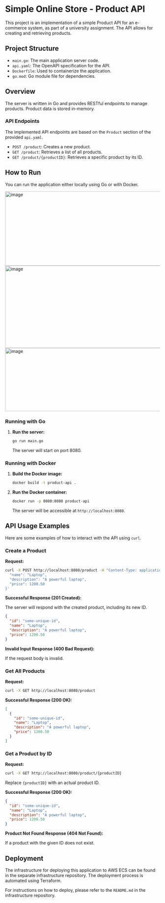 # Simple Online Store - Product API

This project is an implementation of a simple Product API for an e-commerce system, as part of a university assignment. The API allows for creating and retrieving products.

## Project Structure

- `main.go`: The main application server code.
- `api.yaml`: The OpenAPI specification for the API.
- `Dockerfile`: Used to containerize the application.
- `go.mod`: Go module file for dependencies.

## Overview

The server is written in Go and provides RESTful endpoints to manage products. Product data is stored in-memory.

### API Endpoints

The implemented API endpoints are based on the `Product` section of the provided `api.yaml`.

- `POST /product`: Creates a new product.
- `GET /product`: Retrieves a list of all products.
- `GET /product/{productID}`: Retrieves a specific product by its ID.

## How to Run

You can run the application either locally using Go or with Docker.

<img width="1037" height="242" alt="image" src="https://github.com/user-attachments/assets/effab141-00bf-4e5c-a8ca-f75cb38bee74" />

<img width="827" height="268" alt="image" src="https://github.com/user-attachments/assets/696dd625-1807-4944-ab29-451669899cec" />

<img width="1034" height="206" alt="image" src="https://github.com/user-attachments/assets/92cbaed5-afc6-4d9e-b2d9-3212ffdba5f5" />




### Running with Go

1.  **Run the server:**
    ```bash     
    go run main.go
    ```
    The server will start on port 8080.

### Running with Docker

1.  **Build the Docker image:**
    ```bash
    docker build -t product-api .
    ```
 
2.  **Run the Docker container:**
    ```bash
    docker run -p 8080:8080 product-api
    ```
    The server will be accessible at `http://localhost:8080`.

## API Usage Examples

Here are some examples of how to interact with the API using `curl`.

### Create a Product

**Request:**

```bash
curl -X POST http://localhost:8080/product -H "Content-Type: application/json" -d '{
  "name": "Laptop",
  "description": "A powerful laptop",
  "price": 1200.50
}'
```

**Successful Response (201 Created):**

The server will respond with the created product, including its new ID.

```json
{
  "id": "some-unique-id",
  "name": "Laptop",
  "description": "A powerful laptop",
  "price": 1200.50
}
```

**Invalid Input Response (400 Bad Request):**

If the request body is invalid.

### Get All Products

**Request:**

```bash
curl -X GET http://localhost:8080/product
```

**Successful Response (200 OK):**

```json
[
  {
    "id": "some-unique-id",
    "name": "Laptop",
    "description": "A powerful laptop",
    "price": 1200.50
  }
]
```

### Get a Product by ID

**Request:**

```bash
curl -X GET http://localhost:8080/product/{productID}
```
Replace `{productID}` with an actual product ID.

**Successful Response (200 OK):**

```json
{
  "id": "some-unique-id",
  "name": "Laptop",
  "description": "A powerful laptop",
  "price": 1200.50
}
```

**Product Not Found Response (404 Not Found):**

If a product with the given ID does not exist.

## Deployment

The infrastructure for deploying this application to AWS ECS can be found in the separate infrastructure repository. The deployment process is automated using Terraform.

For instructions on how to deploy, please refer to the `README.md` in the infrastructure repository.

